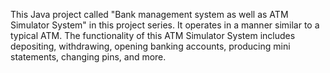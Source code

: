 This Java project called "Bank management system as well as ATM Simulator System" in this project series. It operates in a manner similar to a typical ATM. The functionality of this ATM Simulator System includes depositing, withdrawing, opening banking accounts, producing mini statements, changing pins, and more.
